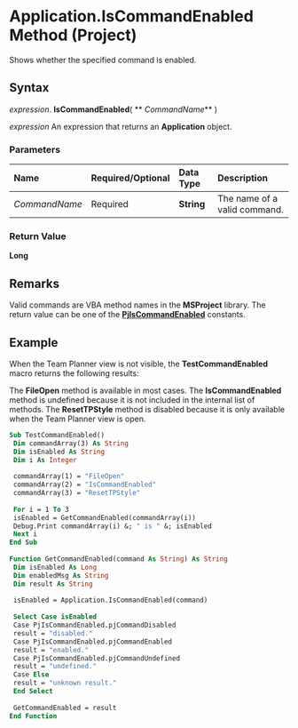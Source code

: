 
# Application.IsCommandEnabled Method (Project)

Shows whether the specified command is enabled.


## Syntax

 _expression_. **IsCommandEnabled**( ** _CommandName_** )

 _expression_ An expression that returns an **Application** object.


### Parameters



|**Name**|**Required/Optional**|**Data Type**|**Description**|
|:-----|:-----|:-----|:-----|
| _CommandName_|Required|**String**|The name of a valid command.|

### Return Value

 **Long**


## Remarks

Valid commands are VBA method names in the  **MSProject** library. The return value can be one of the **[PjIsCommandEnabled](20df5250-67be-34fb-6c1f-d64c9a8430bb.md)** constants.


## Example

When the Team Planner view is not visible, the  **TestCommandEnabled** macro returns the following results:



The  **FileOpen** method is available in most cases. The **IsCommandEnabled** method is undefined because it is not included in the internal list of methods. The **ResetTPStyle** method is disabled because it is only available when the Team Planner view is open.




```vb
Sub TestCommandEnabled() 
 Dim commandArray(3) As String 
 Dim isEnabled As String 
 Dim i As Integer 
 
 commandArray(1) = "FileOpen" 
 commandArray(2) = "IsCommandEnabled" 
 commandArray(3) = "ResetTPStyle" 
 
 For i = 1 To 3 
 isEnabled = GetCommandEnabled(commandArray(i)) 
 Debug.Print commandArray(i) &; " is " &; isEnabled 
 Next i 
End Sub 
 
Function GetCommandEnabled(command As String) As String 
 Dim isEnabled As Long 
 Dim enabledMsg As String 
 Dim result As String 
 
 isEnabled = Application.IsCommandEnabled(command) 
 
 Select Case isEnabled 
 Case PjIsCommandEnabled.pjCommandDisabled 
 result = "disabled." 
 Case PjIsCommandEnabled.pjCommandEnabled 
 result = "enabled." 
 Case PjIsCommandEnabled.pjCommandUndefined 
 result = "undefined." 
 Case Else 
 result = "unknown result." 
 End Select 
 
 GetCommandEnabled = result 
End Function
```


